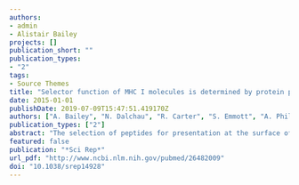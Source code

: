 ```yaml
---
authors:
- admin
- Alistair Bailey
projects: []
publication_short: ""
publication_types:
- "2"
tags:
- Source Themes
title: "Selector function of MHC I molecules is determined by protein plasticity"
date: 2015-01-01
publishDate: 2019-07-09T15:47:51.419170Z
authors: ["A. Bailey", "N. Dalchau", "R. Carter", "S. Emmott", "A. Phillips", "J. M. Werner", "T. Elliott"]
publication_types: ["2"]
abstract: "The selection of peptides for presentation at the surface of most nucleated cells by major histocompatibility complex class I molecules (MHC I) is crucial to the immune response in vertebrates. However, the mechanisms of the rapid selection of high affinity peptides by MHC I from amongst thousands of mostly low affinity peptides are not well understood. We developed computational systems models encoding distinct mechanistic hypotheses for two molecules, HLA-B*44:02 (B*4402) and HLA-B*44:05 (B*4405), which differ by a single residue yet lie at opposite ends of the spectrum in their intrinsic ability to select high affinity peptides. We used in vivo biochemical data to infer that a conformational intermediate of MHC I is significant for peptide selection. We used molecular dynamics simulations to show that peptide selector function correlates with protein plasticity, and confirmed this experimentally by altering the plasticity of MHC I with a single point mutation, which altered in vivo selector function in a predictable way. Finally, we investigated the mechanisms by which the co-factor tapasin influences MHC I plasticity. We propose that tapasin modulates MHC I plasticity by dynamically coupling the peptide binding region and α3 domain of MHC I allosterically, resulting in enhanced peptide selector function."
featured: false
publication: "*Sci Rep*"
url_pdf: "http://www.ncbi.nlm.nih.gov/pubmed/26482009"
doi: "10.1038/srep14928"
---
```


